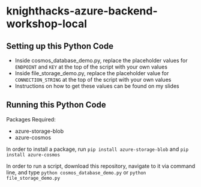 # knighthacks-azure-backend-workshop-local

## Setting up this Python Code
- Inside cosmos_database_demo.py, replace the placeholder values for ```ENDPOINT``` and ```KEY``` at the top of the script with your own values
- Inside file_storage_demo.py, replace the placeholder value for ```CONNECTION_STRING``` at the top of the script with your own values
- Instructions on how to get these values can be found on my slides

## Running this Python Code
Packages Required:
- azure-storage-blob
- azure-cosmos

In order to install a package, run ```pip install azure-storage-blob``` and ```pip install azure-cosmos```

In order to run a script, download this repository, navigate to it via command line, and type ```python cosmos_database_demo.py``` or ```python file_storage_demo.py```
